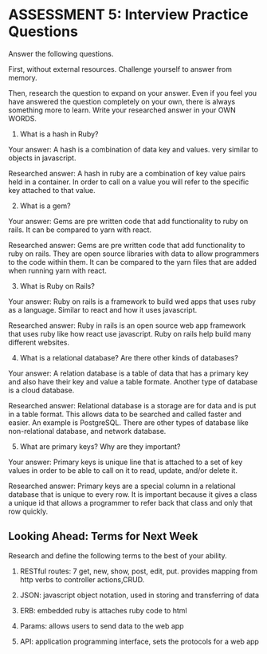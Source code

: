 # ASSESSMENT 5: Interview Practice Questions
Answer the following questions.

First, without external resources. Challenge yourself to answer from memory.

Then, research the question to expand on your answer. Even if you feel you have answered the question completely on your own, there is always something more to learn. Write your researched answer in your OWN WORDS.

1. What is a hash in Ruby?

  Your answer: 
  A hash is a combination of data key and values. very similar to objects in javascript. 

  Researched answer:
  A hash in ruby are a combination of key value pairs held in a container. In order to call on a value you will refer to the specific key attached to that value.



2. What is a gem?

  Your answer: 
  Gems are pre written code that add functionality to ruby on rails. It can be compared to yarn with react.

  Researched answer:
  Gems are pre written code that add functionality to ruby on rails. They are open source libraries with data to allow programmers to the code within them. It can be compared to the yarn files that are added when running yarn with react.



3. What is Ruby on Rails?

  Your answer: 
  Ruby on rails is a framework to build wed apps that uses ruby as a language. Similar to react and how it uses javascript.

  Researched answer:
  Ruby in rails is an open source web app framework that uses ruby like how react use javascript. Ruby on rails help build many different websites.



4. What is a relational database? Are there other kinds of databases?

  Your answer: 
  A relation database is a table of data that has a primary key and also have their key and value a table formate. Another type of database is a cloud database. 

  Researched answer:
  Relational database is a storage are for data and is put in a table format. This allows data to be searched and called faster and easier. An example is PostgreSQL. There are other types of database like non-relational database, and network database.



5. What are primary keys? Why are they important?

  Your answer: 
  Primary keys is unique line that is attached to a set of key values in order to be able to call on it to read, update, and/or delete it.

  Researched answer:
  Primary keys are a special column in a relational database that is unique to every row. It is important because it gives a class a unique id that allows a programmer to refer back that class and only that row quickly. 



## Looking Ahead: Terms for Next Week
Research and define the following terms to the best of your ability.

1. RESTful routes: 
7 get, new, show, post, edit, put. provides mapping from http verbs to controller actions,CRUD.

2. JSON: 
javascript object notation, used in storing and transferring of data 

3. ERB: embedded ruby is attaches ruby code to html 

4. Params: allows users to send data to the web app

5. API: application programming interface, sets the protocols for a web app

